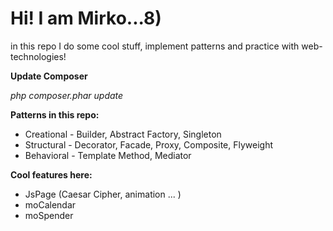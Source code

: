 # Hi! I am Mirko...8)

in this repo I do some cool stuff, implement patterns and practice with web-technologies! 

**Update Composer**

_php composer.phar update_

**Patterns in this repo:**

* Creational - Builder, Abstract Factory, Singleton
* Structural - Decorator, Facade, Proxy, Composite, Flyweight
* Behavioral - Template Method, Mediator

**Cool features here:**

- JsPage (Caesar Cipher, animation ... )
- moCalendar
- moSpender

